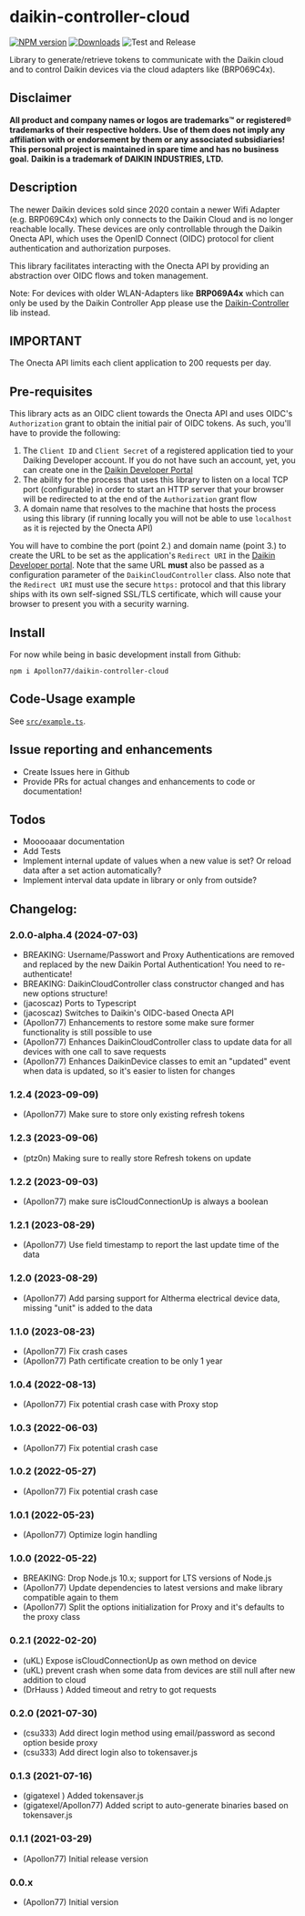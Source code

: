 # daikin-controller-cloud

[![NPM version](http://img.shields.io/npm/v/daikin-controller-cloud.svg)](https://www.npmjs.com/package/daikin-controller-cloud)
[![Downloads](https://img.shields.io/npm/dm/daikin-controller-cloud.svg)](https://www.npmjs.com/package/daikin-controller-cloud)
![Test and Release](https://github.com/Apollon77/daikin-controller-cloud/workflows/Test%20and%20Release/badge.svg)

Library to generate/retrieve tokens to communicate with the Daikin cloud and to control Daikin devices via the cloud adapters like (BRP069C4x).

## Disclaimer
**All product and company names or logos are trademarks™ or registered® trademarks of their respective holders. Use of them does not imply any affiliation with or endorsement by them or any associated subsidiaries! This personal project is maintained in spare time and has no business goal.**
**Daikin is a trademark of DAIKIN INDUSTRIES, LTD.**

## Description
The newer Daikin devices sold since 2020 contain a newer Wifi Adapter
(e.g. BRP069C4x) which only connects to the Daikin Cloud and is no longer
reachable locally. These devices are only controllable through the Daikin
Onecta API, which uses the OpenID Connect (OIDC) protocol for client
authentication and authorization purposes.

This library facilitates interacting with the Onecta API by providing an
abstraction over OIDC flows and token management.

Note: For devices with older WLAN-Adapters like **BRP069A4x** which can only be
used by the Daikin Controller App please use the
[Daikin-Controller](https://github.com/Apollon77/daikin-controller) lib instead.

## IMPORTANT

The Onecta API limits each client application to 200 requests per day.

## Pre-requisites

This library acts as an OIDC client towards the Onecta API and uses OIDC's
`Authorization` grant to obtain the initial pair of OIDC tokens.  As such, 
you'll have to provide the following:

1. The `Client ID` and `Client Secret` of a registered application tied to your
   Daiking Developer account. If you do not have such an account, yet, you can
   create one in the [Daikin Developer Portal][p1]
2. The ability for the process that uses this library to listen on a local TCP
   port (configurable) in order to start an HTTP server that your browser will
   be redirected to at the end of the `Authorization` grant flow
3. A domain name that resolves to the machine that hosts the process using this
   library (if running locally you will not be able to use `localhost` as it is 
   rejected by the Onecta API)

You will have to combine the port (point 2.) and domain name (point 3.) to
create the URL to be set as the application's `Redirect URI` in the
[Daikin Developer portal][p1]. Note that the same URL **must** also be passed
as a configuration parameter of the `DaikinCloudController` class. Also note
that the `Redirect URI` must use the secure `https:` protocol and that this
library ships with its own self-signed SSL/TLS certificate, which will cause
your browser to present you with a security warning.

[p1]: https://developer.cloud.daikineurope.com

## Install
For now while being in basic development install from Github:

`npm i Apollon77/daikin-controller-cloud`

## Code-Usage example
See [`src/example.ts`](./src/example.ts).

## Issue reporting and enhancements
* Create Issues here in Github
* Provide PRs for actual changes and enhancements to code or documentation!

## Todos
* Mooooaaar documentation
* Add Tests
* Implement internal update of values when a new value is set? Or reload data
  after a set action automatically?
* Implement interval data update in library or only from outside?

## Changelog:
### 2.0.0-alpha.4 (2024-07-03)
* BREAKING: Username/Passwort and Proxy Authentications are removed and replaced by the new Daikin Portal Authentication! You need to re-authenticate!
* BREAKING: DaikinCloudController class constructor changed and has new options structure!
* (jacoscaz) Ports to Typescript
* (jacoscaz) Switches to Daikin's OIDC-based Onecta API
* (Apollon77) Enhancements to restore some make sure former functionality is still possible to use
* (Apollon77) Enhances DaikinCloudController class to update data for all devices with one call to save requests
* (Apollon77) Enhances DaikinDevice classes to emit an "updated" event when data is updated, so it's easier to listen for changes

### 1.2.4 (2023-09-09)
* (Apollon77) Make sure to store only existing refresh tokens

### 1.2.3 (2023-09-06)
* (ptz0n) Making sure to really store Refresh tokens on update

### 1.2.2 (2023-09-03)
* (Apollon77) make sure isCloudConnectionUp is always a boolean

### 1.2.1 (2023-08-29)
* (Apollon77) Use field timestamp to report the last update time of the data

### 1.2.0 (2023-08-29)
* (Apollon77) Add parsing support for Altherma electrical device data, missing "unit" is added to the data

### 1.1.0 (2023-08-23)
* (Apollon77) Fix crash cases
* (Apollon77) Path certificate creation to be only 1 year

### 1.0.4 (2022-08-13)
* (Apollon77) Fix potential crash case with Proxy stop

### 1.0.3 (2022-06-03)
* (Apollon77) Fix potential crash case

### 1.0.2 (2022-05-27)
* (Apollon77) Fix potential crash case

### 1.0.1 (2022-05-23)
* (Apollon77) Optimize login handling

### 1.0.0 (2022-05-22)
* BREAKING: Drop Node.js 10.x; support for LTS versions of Node.js
* (Apollon77) Update dependencies to latest versions and make library compatible again to them
* (Apollon77) Split the options initialization for Proxy and it's defaults to the proxy class

### 0.2.1 (2022-02-20)
* (uKL) Expose isCloudConnectionUp as own method on device
* (uKL) prevent crash when some data from devices are still null after new addition to cloud
* (DrHauss ) Added timeout and retry to got requests

### 0.2.0 (2021-07-30)
* (csu333) Add direct login method using email/password as second option beside proxy
* (csu333) Add direct login also to tokensaver.js

### 0.1.3 (2021-07-16)
* (gigatexel ) Added tokensaver.js
* (gigatexel/Apollon77) Added script to auto-generate binaries based on tokensaver.js

### 0.1.1 (2021-03-29)
* (Apollon77) Initial release version

### 0.0.x
* (Apollon77) Initial version

